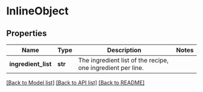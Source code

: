 # InlineObject

## Properties
Name | Type | Description | Notes
------------ | ------------- | ------------- | -------------
**ingredient_list** | **str** | The ingredient list of the recipe, one ingredient per line. | 

[[Back to Model list]](../README.md#documentation-for-models) [[Back to API list]](../README.md#documentation-for-api-endpoints) [[Back to README]](../README.md)


